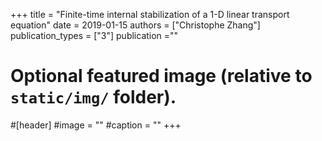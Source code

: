 +++
title = "Finite-time internal stabilization of a 1-D linear transport equation"
date = 2019-01-15
authors = ["Christophe Zhang"]
publication_types = ["3"]
publication =""
# Optional featured image (relative to `static/img/` folder).
#[header]
#image = ""
#caption = ""
+++

